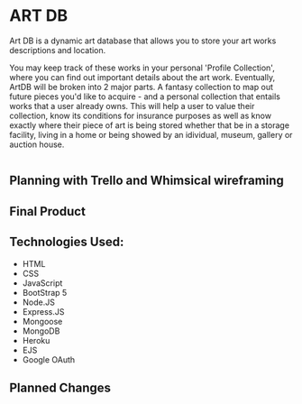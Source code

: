 # ART DB

Art DB is a dynamic art database that allows you to store your art works descriptions and location. 

You may keep track of these works in your personal 'Profile Collection', where you can find out important details about the art work. 
Eventually, ArtDB will be broken into 2 major parts. A fantasy collection to map out future pieces you'd like to acquire - and a personal collection that entails works that a user already owns. This will help a user to value their collection, know its conditions for insurance purposes as well as know exactly where their piece of art is being stored whether that be in a storage facility, living in a home or being showed by an idividual, museum, gallery or auction house. 



```
```
## Planning with Trello and Whimsical wireframing 

## Final Product 


## Technologies Used:
- HTML
- CSS
- JavaScript
- BootStrap 5
- Node.JS
- Express.JS
- Mongoose
- MongoDB
- Heroku
- EJS
- Google OAuth

## Planned Changes 
